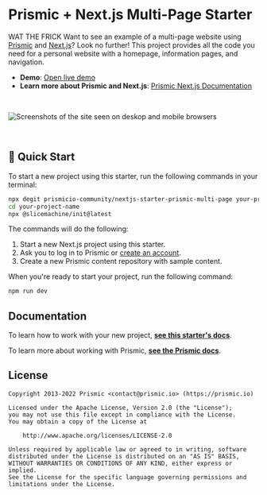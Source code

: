 # Prismic + Next.js Multi-Page Starter

WAT THE FRICK
Want to see an example of a multi-page website using [Prismic][prismic] and [Next.js][nextjs]? Look no further! This project provides all the code you need for a personal website with a homepage, information pages, and navigation.

- **Demo**: [Open live demo][live-demo]
- **Learn more about Prismic and Next.js**: [Prismic Next.js Documentation][prismic-docs]

&nbsp;

<img src="https://user-images.githubusercontent.com/8601064/166617932-eaaa1643-f086-4909-9868-56234f8da98d.png" alt="Screenshots of the site seen on deskop and mobile browsers" />

&nbsp;

## 🚀 Quick Start

To start a new project using this starter, run the following commands in your terminal:

```sh
npx degit prismicio-community/nextjs-starter-prismic-multi-page your-project-name
cd your-project-name
npx @slicemachine/init@latest
```

The commands will do the following:

1. Start a new Next.js project using this starter.
2. Ask you to log in to Prismic or [create an account][prismic-sign-up].
3. Create a new Prismic content repository with sample content.

When you're ready to start your project, run the following command:

```sh
npm run dev
```

## Documentation

To learn how to work with your new project, [**see this starter's docs**][starter-docs].

To learn more about working with Prismic, [**see the Prismic docs**][prismic-docs].

## License

```
Copyright 2013-2022 Prismic <contact@prismic.io> (https://prismic.io)

Licensed under the Apache License, Version 2.0 (the "License");
you may not use this file except in compliance with the License.
You may obtain a copy of the License at

    http://www.apache.org/licenses/LICENSE-2.0

Unless required by applicable law or agreed to in writing, software
distributed under the License is distributed on an "AS IS" BASIS,
WITHOUT WARRANTIES OR CONDITIONS OF ANY KIND, either express or implied.
See the License for the specific language governing permissions and
limitations under the License.
```

[prismic]: https://prismic.io/
[prismic-docs]: https://prismic.io/docs/technologies/nextjs
[prismic-sign-up]: https://prismic.io/dashboard/signup
[nextjs]: https://nextjs.org/
[starter-docs]: ./docs/README.md
[live-demo]: https://nextjs-starter-prismic-multi-page.vercel.app/
